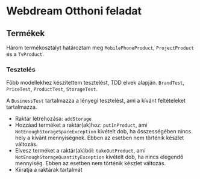 # Webdream Otthoni feladat

## Termékek
Három termékosztályt határoztam meg `MobilePhoneProduct`, `ProjectProduct` és a `TvProduct`.

### Tesztelés
Főbb modellekhez készítettem tesztelést, TDD elvek alapján. `BrandTest`, `PriceTest`, `ProductTest`, `StorageTest`.

A `BusinessTest` tartalmazza a lényegi tesztelést, ami a kívánt feltételeket tartalmazza. 
* Raktár létrehozása: `addStorage`
* Hozzáad terméket a raktár(ak)hoz: `putInProduct`, ami `NotEnoughStorageSpaceException` kivételt dob, ha összességében 
  nincs hely a kívánt mennyiségnek. Ebben az esetben nem történik készlet változás. 
* Elvesz terméket a raktár(ak)ból: `takeOutProduct`, ami `NotEnoughStorageQuantityException` kivételt dob, ha nincs
  elegendő mennyiség. Ebben az esetben nem történik készlet változás.
* Kiiratja a raktárak tartalmát

